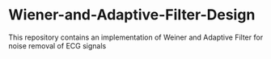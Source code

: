 # Wiener-and-Adaptive-Filter-Design
This repository contains an implementation of Weiner and Adaptive Filter for noise removal of ECG signals
